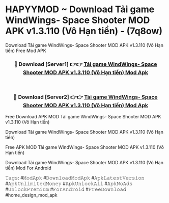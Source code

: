 # HAPYYMOD ~ Download Tải game WindWings- Space Shooter MOD APK v1.3.110 (Vô Hạn tiền) - (7q8ow)
Download Tải game WindWings- Space Shooter MOD APK v1.3.110 (Vô Hạn tiền) Free Mod APK

<div align="center">
<h3>🔴 Download [Server1] 👉👉 <a href="https://apk-comot.site?title=Tải_game_WindWings-_Space_Shooter_MOD_APK_v1.3.110_(Vô_Hạn_tiền)">Tải game WindWings- Space Shooter MOD APK v1.3.110 (Vô Hạn tiền) Mod Apk</a></h3><br>

<h3>🔴 Download [Server2] 👉👉 <a href="https://apk-comot.site?title=Tải_game_WindWings-_Space_Shooter_MOD_APK_v1.3.110_(Vô_Hạn_tiền)">Tải game WindWings- Space Shooter MOD APK v1.3.110 (Vô Hạn tiền) Mod Apk</a></h3>
</div>


Free Download APK MOD Tải game WindWings- Space Shooter MOD APK v1.3.110 (Vô Hạn tiền)

Download Tải game WindWings- Space Shooter MOD APK v1.3.110 (Vô Hạn tiền) 

Free APK MOD Tải game WindWings- Space Shooter MOD APK v1.3.110 (Vô Hạn tiền) 

Download Tải game WindWings- Space Shooter MOD APK v1.3.110 (Vô Hạn tiền) Mod For Android

𝚃𝚊𝚐𝚜: #𝙼𝚘𝚍𝙰𝚙𝚔 #𝙳𝚘𝚠𝚗𝚕𝚘𝚊𝚍𝙼𝚘𝚍𝙰𝚙𝚔 #𝙰𝚙𝚔𝙻𝚊𝚝𝚎𝚜𝚝𝚅𝚎𝚛𝚜𝚒𝚘𝚗 #𝙰𝚙𝚔𝚄𝚗𝚕𝚒𝚖𝚒𝚝𝚎𝚍𝙼𝚘𝚗𝚎𝚢 #𝙰𝚙𝚔𝚄𝚗𝚕𝚘𝚌𝚔𝙰𝚕𝚕 #𝙰𝚙𝚔𝙽𝚘𝙰𝚍𝚜 #𝚄𝚗𝚕𝚘𝚌𝚔𝙿𝚛𝚎𝚖𝚒𝚞𝚖 #𝙵𝚘𝚛𝙰𝚗𝚍𝚛𝚘𝚒𝚍 #𝙵𝚛𝚎𝚎𝙳𝚘𝚠𝚗𝚕𝚘𝚊𝚍 #home_design_mod_apk